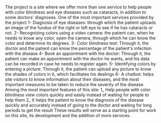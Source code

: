 The project is a site where we offer more than one service to help people with color blindness and eye diseases such as cataracts, in addition to some doctors' diagnoses.
One of the most important services provided by the project
1- Diagnosis of eye diseases: through which the patient uploads an image of the fundus of the right or left eye to see if he has cataracts or not.
2- Recognizing colors using a video camera: the patient can, when he needs to know any color, open the camera, through which he can know the color and determine its degrees.
3- Color blindness test: Through it, the doctor and the patient can know the percentage of the patient's infection with the disease
4- Book an appointment with the doctor: Through it, the patient can make an appointment with the doctor he wants, and his data can be recorded in case he needs to register again.
5- Identifying colors by entering a picture: Through it, the patient can upload any picture to know the shades of colors in it, which facilitates his dealings
6- A chatbot: helps site visitors to know information about their diseases, and the most important measures to be taken to reduce the severity of the disease.
Among the most important features of this site:
1_ Help people with color blindness view colors quickly and easily instead of waiting for people to help them
2_ It helps the patient to know the diagnosis of the disease quickly and accurately instead of going to the doctor and waiting for long periods to get the result
These results will serve as a starting point for work on this site, its development and the addition of more services.

